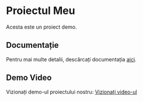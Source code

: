 # Proiectul Meu

Acesta este un proiect demo.

## Documentație

Pentru mai multe detalii, descărcați documentația [aici](docs/DocumentațiaAplicațieiWebAdministrareaPortofoliuluiArtistic.docx).


## Demo Video

Vizionați demo-ul proiectului nostru: [Vizionați video-ul](https://github.com/BartisAndrea/Portofolio/raw/master/Screen%20recording%202%20(online-video-cutter.com).mp4)
